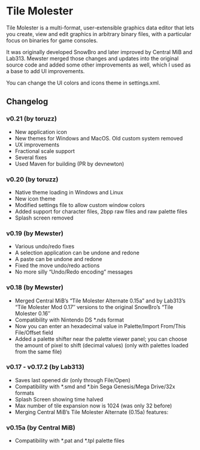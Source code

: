 # Tile Molester

Tile Molester is a multi-format, user-extensible graphics data editor that lets you create, view and edit graphics in arbitrary binary files, with a particular focus on binaries for game consoles.

It was originally developed SnowBro and later improved by Central MiB and Lab313. Mewster merged those changes and updates into the original source code and added some other improvements as well, which I used as a base to add UI improvements.

You can change the UI colors and icons theme in settings.xml.
## Changelog

### v0.21 (by toruzz)
- New application icon
- New themes for Windows and MacOS. Old custom system removed
- UX improvements
- Fractional scale support
- Several fixes
- Used Maven for building (PR by devnewton)

### v0.20 (by toruzz)
- Native theme loading in Windows and Linux
- New icon theme
- Modified settings file to allow custom window colors
- Added support for character files, 2bpp raw files and raw palette files
- Splash screen removed

### v0.19 (by Mewster)
- Various undo/redo fixes
- A selection application can be undone and redone
- A paste can be undone and redone
- Fixed the move undo/redo actions
- No more silly “Undo/Redo encoding” messages

### v0.18 (by Mewster)
- Merged Central MiB’s “Tile Molester Alternate 0.15a” and by Lab313’s “Tile Molester Mod 0.17″ versions to the original SnowBro’s “Tile Molester 0.16″
- Compatibility with Nintendo DS *.nds format
- Now you can enter an hexadecimal value in Palette/Import From/This File/Offset field
- Added a palette shifter near the palette viewer panel; you can choose the amount of pixel to shift (decimal values) (only with palettes loaded from the same file)

### v0.17 - v0.17.2 (by Lab313)
- Saves last opened dir (only through File/Open)
- Compatibility with *.smd and *.bin Sega Genesis/Mega Drive/32x formats
- Splash Screen showing time halved
- Max number of tile expansion now is 1024 (was only 32 before)
- Merging Central MiB’s Tile Molester Alternate (0.15a) features:

### v0.15a (by Central MiB)
- Compatibility with *.pat and *.tpl palette files